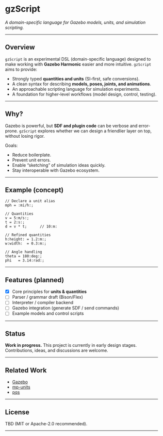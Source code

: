 # gzScript

*A domain-specific language for Gazebo models, units, and simulation scripting.*

---

## Overview

`gzScript` is an experimental DSL (domain-specific language) designed to make working with **Gazebo Harmonic** easier and more intuitive. `gzScript` aims to provide:

* Strongly typed **quantities and units** (SI-first, safe conversions).
* A clean syntax for describing **models, poses, joints, and animations**.
* An approachable scripting language for simulation experiments.
* A foundation for higher-level workflows (model design, control, testing).

---

## Why?

Gazebo is powerful, but **SDF and plugin code** can be verbose and error-prone.
`gzScript` explores whether we can design a friendlier layer on top, without losing rigor.

Goals:

* Reduce boilerplate.
* Prevent unit errors.
* Enable “sketching” of simulation ideas quickly.
* Stay interoperable with Gazebo ecosystem.

---

## Example (concept)

```
// Declare a unit alias
mph = :mi/h:;

// Quantities
v = 5:m/s:;
t = 2:s:;
d = v * t;      // 10:m:

// Refined quantities
h:height: = 1.2:m:;
w:width:  = 0.3:m:;

// Angle handling
theta = 180:deg:;
phi   = 3.14:rad:;
```

---

## Features (planned)

* [x] Core principles for **units & quantities**
* [ ] Parser / grammar draft (Bison/Flex)
* [ ] Interpreter / compiler backend
* [ ] Gazebo integration (generate SDF / send commands)
* [ ] Example models and control scripts

---

## Status

**Work in progress.** This project is currently in early design stages.
Contributions, ideas, and discussions are welcome.

---

## Related Work

* [Gazebo](https://gazebosim.org)
* [mp-units](https://github.com/mpusz/units)
* [pqs](https://github.com/kwikius/pqs)

---

## License

TBD (MIT or Apache-2.0 recommended).

---
